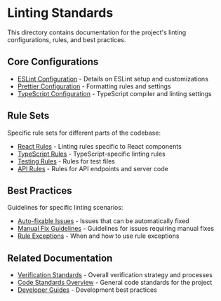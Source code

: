 # Linting Standards

This directory contains documentation for the project's linting configurations, rules, and best practices.

## Core Configurations

- [ESLint Configuration](./eslint-config.md) - Details on ESLint setup and customizations
- [Prettier Configuration](./prettier-config.md) - Formatting rules and settings
- [TypeScript Configuration](./typescript-config.md) - TypeScript compiler and linting settings

## Rule Sets

Specific rule sets for different parts of the codebase:

- [React Rules](./rules/react-rules.md) - Linting rules specific to React components
- [TypeScript Rules](./rules/typescript-rules.md) - TypeScript-specific linting rules
- [Testing Rules](./rules/testing-rules.md) - Rules for test files
- [API Rules](./rules/api-rules.md) - Rules for API endpoints and server code

## Best Practices

Guidelines for specific linting scenarios:

- [Auto-fixable Issues](./best-practices/auto-fixable.md) - Issues that can be automatically fixed
- [Manual Fix Guidelines](./best-practices/manual-fixes.md) - Guidelines for issues requiring manual fixes
- [Rule Exceptions](./best-practices/exceptions.md) - When and how to use rule exceptions

## Related Documentation

- [Verification Standards](../verification/) - Overall verification strategy and processes
- [Code Standards Overview](../README.md) - General code standards for the project
- [Developer Guides](../../guides/developer/) - Development best practices 